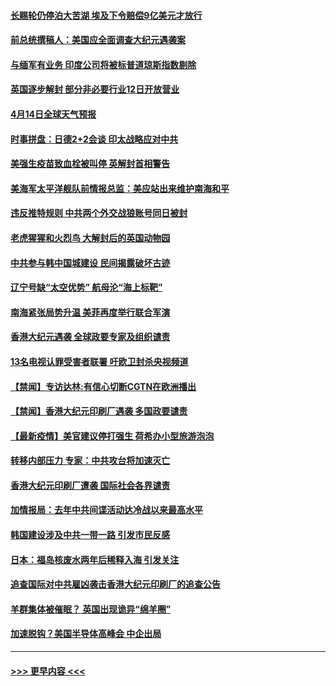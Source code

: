 #### [长赐轮仍停泊大苦湖 埃及下令赔偿9亿美元才放行](../pages/prog202/a103095620.md?t=04141102) 
#### [前总统撰稿人：美国应全面调查大纪元遇袭案](../pages/prog202/a103095616.md?t=04141102) 
#### [与缅军有业务 印度公司将被标普道琼斯指数剔除](../pages/prog202/a103095170.md?t=04141102) 
#### [英国逐步解封 部分非必要行业12日开放营业](../pages/prog202/a103095466.md?t=04141102) 
#### [4月14日全球天气预报](../pages/prog202/a103095504.md?t=04141102) 
#### [时事拼盘：日德2+2会谈 印太战略应对中共](../pages/prog202/a103095501.md?t=04141102) 
#### [美强生疫苗致血栓被叫停 英解封首相警告](../pages/prog202/a103095510.md?t=04141102) 
#### [美海军太平洋舰队前情报总监：美应站出来维护南海和平](../pages/prog202/a103095484.md?t=04141102) 
#### [违反推特规则 中共两个外交战狼账号同日被封](../pages/prog202/a103095427.md?t=04141102) 
#### [老虎猩猩和火烈鸟 大解封后的英国动物园](../pages/prog202/a103095452.md?t=04141102) 
#### [中共参与韩中国城建设 民间揭露破坏古迹](../pages/prog202/a103095415.md?t=04141102) 
#### [辽宁号缺“太空优势” 航母沦“海上标靶”](../pages/prog202/a103094604.md?t=04141102) 
#### [南海紧张局势升温 美菲再度举行联合军演](../pages/prog202/a103094707.md?t=04141102) 
#### [香港大纪元遇袭 全球政要专家及组织谴责](../pages/prog202/a103095382.md?t=04141102) 
#### [13名电视认罪受害者联署 吁欧卫封杀央视频道](../pages/prog202/a103095254.md?t=04141102) 
#### [【禁闻】专访达林:有信心切断CGTN在欧洲播出](../pages/prog202/a103095320.md?t=04141102) 
#### [【禁闻】香港大纪元印刷厂遇袭 多国政要谴责](../pages/prog202/a103095300.md?t=04141102) 
#### [【最新疫情】美官建议停打强生 荷希办小型旅游泡泡](../pages/prog202/a103095293.md?t=04141102) 
#### [转移内部压力 专家：中共攻台将加速灭亡](../pages/prog202/a103095287.md?t=04141102) 
#### [香港大纪元印刷厂遭袭 国际社会各界谴责](../pages/prog202/a103095274.md?t=04141102) 
#### [加情报局：去年中共间谍活动达冷战以来最高水平](../pages/prog202/a103095175.md?t=04141102) 
#### [韩国建设涉及中共一带一路 引发市民反感](../pages/prog202/a103095226.md?t=04141102) 
#### [日本：福岛核废水两年后稀释入海 引发关注](../pages/prog202/a103095240.md?t=04141102) 
#### [追查国际对中共雇凶袭击香港大纪元印刷厂的追查公告](../pages/prog202/a103095177.md?t=04141102) 
#### [羊群集体被催眠？ 英国出现诡异“绵羊圈”](../pages/prog202/a103094991.md?t=04141102) 
#### [加速脱钩？美国半导体高峰会 中企出局](../pages/prog202/a103095024.md?t=04141102) 

----
#### [ >>> 更早内容 <<< ](../indexes/prog202-earlier.md)
